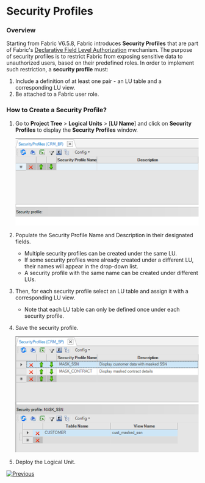 # Security Profiles

### Overview

Starting from Fabric V6.5.8, Fabric introduces **Security Profiles** that are part of Fabric's [Declarative Field Level Authorization](04_fields_level_authorization.md) mechanism. The purpose of security profiles is to restrict Fabric from exposing sensitive data to unauthorized users, based on their predefined roles. In order to implement such restriction, a **security profile** must:

1. Include a definition of at least one pair -  an LU table and a corresponding LU view.
2. Be attached to a Fabric user role.

### How to Create a Security Profile?

1. Go to **Project Tree** > **Logical Units** > [**LU Name**] and click on **Security Profiles** to display the **Security Profiles** window.

   <img src="images/security_profile_empty.PNG" style="zoom:80%;" />
2. Populate the Security Profile Name and Description in their designated fields. 
   * Multiple security profiles can be created under the same LU. 
   * If some security profiles were already created under a different LU, their names will appear in the drop-down list.
   * A security profile with the same name can be created under different LUs.
3. Then, for each security profile select an LU table and assign it with a corresponding LU view.
   * Note that each LU table can only be defined once under each security profile.
4. Save the security profile.

   <img src="images/security_profile_1.PNG" style="zoom:80%;" />
5. Deploy the Logical Unit.



[![Previous](/articles/images/Previous.png)](04_fields_level_authorization.md)
